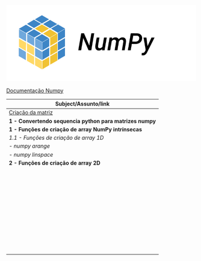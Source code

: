 ![Image Numpy](./numpy.png)

[Documentação Numpy](https://numpy.org/devdocs/user/basics.html)

| Subject/Assunto/link                                            |
| --------------------------------------------------------------- |
| [Criação da matriz](https://numpy.org/devdocs/user/basics.html) |
| **1 - Convertendo sequencia python para matrizes numpy**        |
| **1 - Funções de criação de array NumPy intrínsecas**           |
| *1.1 - Funções de criação de array 1D*                          |
| *- numpy arange*                                                |
| *- numpy linspace*                                              |
| **2 -  Funções de criação de array 2D**                         |
| []()                                                            |
| []()                                                            |
| []()                                                            |
| []()                                                            |
| []()                                                            |
| []()                                                            |
| []()                                                            |
| []()                                                            |
| []()                                                            |
| []()                                                            |
| []()                                                            |
| []()                                                            |
| []()                                                            |
| []()                                                            |
| []()                                                            |
| []()                                                            |
| []()                                                            |
| []()                                                            |
| []()                                                            |
| []()                                                            |
| []()                                                            |
| []()                                                            |
| []()                                                            |
| []()                                                            |
| []()                                                            |
| []()                                                            |
| []()                                                            |
| []()                                                            |
| []()                                                            |
| []()                                                            |
| []()                                                            |
| []()                                                            |
| []()                                                            |
| []()                                                            |
| []()                                                            |
| []()                                                            |
| []()                                                            |
| []()                                                            |
| []()                                                            |
| []()                                                            |
| []()                                                            |
| []()                                                            |
| []()                                                            |
| []()                                                            |


